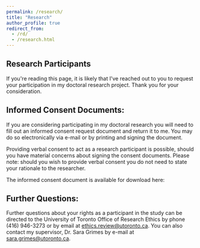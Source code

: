 ```yaml
---
permalink: /research/
title: "Research"
author_profile: true
redirect_from: 
  - /rd/
  - /research.html
---
```


## Research Participants

If you're reading this page, it is likely that I've reached out to you to request your participation in my doctoral research project. Thank you for your consideration. 

## Informed Consent Documents:
If you are considering participating in my doctoral research you will need to fill out an informed consent request document and return it to me. You may do so electronically via e-mail or by printing and signing the document.

Providing verbal consent to act as a research participant is possible, should you have material concerns about signing the consent documents. Please note: should you wish to provide verbal consent you do not need to state your rationale to the researcher. 

The informed consent document is available for download here: 

## Further Questions:
Further questions about your rights as a participant in the study can be directed to the University of Toronto Office of Research Ethics by phone (416) 946-3273 or by email at ethics.review@utoronto.ca. You can also contact my supervisor, Dr. Sara Grimes by e-mail at sara.grimes@utoronto.ca. 
